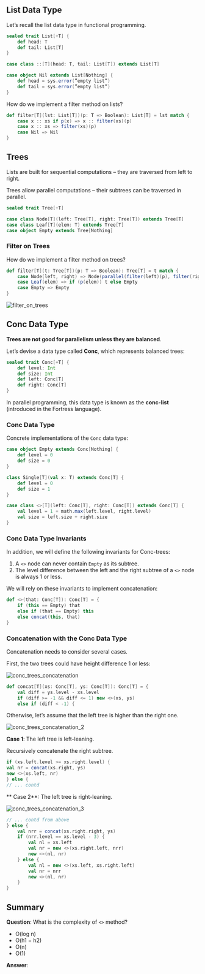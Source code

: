 ## List Data Type

Let’s recall the list data type in functional programming.
```scala
sealed trait List[+T] {
    def head: T
    def tail: List[T]
}

case class ::[T](head: T, tail: List[T]) extends List[T]

case object Nil extends List[Nothing] {
    def head = sys.error(”empty list”)
    def tail = sys.error(”empty list”)
}
```

How do we implement a filter method on lists?

```scala
def filter[T](lst: List[T])(p: T => Boolean): List[T] = lst match {
    case x :: xs if p(x) => x :: filter(xs)(p)
    case x :: xs => filter(xs)(p)
    case Nil => Nil
}
```

## Trees

Lists are built for sequential computations – they are traversed from left to right.

Trees allow parallel computations – their subtrees can be traversed in parallel.

```scala
sealed trait Tree[+T]

case class Node[T](left: Tree[T], right: Tree[T]) extends Tree[T]
case class Leaf[T](elem: T) extends Tree[T]
case object Empty extends Tree[Nothing]
```

### Filter on Trees

How do we implement a filter method on trees?

```scala
def filter[T](t: Tree[T])(p: T => Boolean): Tree[T] = t match {
    case Node(left, right) => Node(parallel(filter(left)(p), filter(right)(p)))
    case Leaf(elem) => if (p(elem)) t else Empty
    case Empty => Empty
}
```
![filter_on_trees](https://github.com/rohitvg/scala-parallel-programming-3/blob/master/resources/images/filter_on_trees.png)

## Conc Data Type

**Trees are not good for parallelism unless they are balanced**.

Let’s devise a data type called **Conc**, which represents balanced trees:

```scala
sealed trait Conc[+T] {
    def level: Int
    def size: Int
    def left: Conc[T]
    def right: Conc[T]
}
```
In parallel programming, this data type is known as the **conc-list** (introduced in the Fortress language).

### Conc Data Type

Concrete implementations of the `Conc` data type:

```scala
case object Empty extends Conc[Nothing] {
    def level = 0
    def size = 0
}

class Single[T](val x: T) extends Conc[T] {
    def level = 0
    def size = 1
}

case class <>[T](left: Conc[T], right: Conc[T]) extends Conc[T] {
    val level = 1 + math.max(left.level, right.level)
    val size = left.size + right.size
}
```

### Conc Data Type Invariants

In addition, we will define the following invariants for Conc-trees:
1. A `<>` node can never contain `Empty` as its subtree.
2. The level difference between the left and the right subtree of a `<>` node is always 1 or less.

We will rely on these invariants to implement concatenation:

```scala
def <>(that: Conc[T]): Conc[T] = {
    if (this == Empty) that
    else if (that == Empty) this
    else concat(this, that)
}
```

### Concatenation with the Conc Data Type

Concatenation needs to consider several cases.

First, the two trees could have height difference 1 or less:

![conc_trees_concatenation](https://github.com/rohitvg/scala-parallel-programming-3/blob/master/resources/images/conc_trees_concatenation.png)

```scala
def concat[T](xs: Conc[T], ys: Conc[T]): Conc[T] = {
    val diff = ys.level - xs.level
    if (diff >= -1 && diff <= 1) new <>(xs, ys)
    else if (diff < -1) {
```

Otherwise, let’s assume that the left tree is higher than the right one.

![conc_trees_concatenation_2](https://github.com/rohitvg/scala-parallel-programming-3/blob/master/resources/images/conc_trees_concatenation_2.png)

**Case 1**: The left tree is left-leaning.

Recursively concatenate the right subtree.

```scala
if (xs.left.level >= xs.right.level) {
val nr = concat(xs.right, ys)
new <>(xs.left, nr)
} else {
// ... contd
```

** Case 2**: The left tree is right-leaning.

![conc_trees_concatenation_3](https://github.com/rohitvg/scala-parallel-programming-3/blob/master/resources/images/conc_trees_concatenation_3.png)

``` scala
// ... contd from above
} else {
    val nrr = concat(xs.right.right, ys)
    if (nrr.level == xs.level - 3) {
        val nl = xs.left
        val nr = new <>(xs.right.left, nrr)
        new <>(nl, nr)
    } else {
        val nl = new <>(xs.left, xs.right.left)
        val nr = nrr
        new <>(nl, nr)
    }
}
```

## Summary

**Question**: What is the complexity of `<>` method?

* O(log n)
* O(h1 − h2)
* O(n)
* O(1)

**Answer**: 